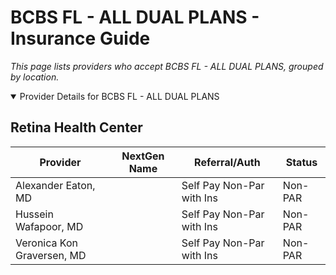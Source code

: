 # BCBS FL - ALL DUAL PLANS - Insurance Guide

*This page lists providers who accept BCBS FL - ALL DUAL PLANS, grouped by location.*

<details open><summary>Provider Details for BCBS FL - ALL DUAL PLANS</summary>

## Retina Health Center

| Provider | NextGen Name | Referral/Auth | Status |
|----------|-------------|--------------|--------|
| Alexander Eaton, MD |  | Self Pay Non-Par with Ins | Non-PAR |
| Hussein Wafapoor, MD |  | Self Pay Non-Par with Ins | Non-PAR |
| Veronica Kon Graversen, MD |  | Self Pay Non-Par with Ins | Non-PAR |

</details>

